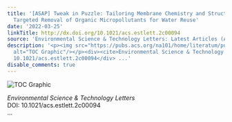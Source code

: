 ```yaml
---
title: '[ASAP] Tweak in Puzzle: Tailoring Membrane Chemistry and Structure toward
  Targeted Removal of Organic Micropollutants for Water Reuse'
date: '2022-03-25'
linkTitle: http://dx.doi.org/10.1021/acs.estlett.2c00094
source: 'Environmental Science & Technology Letters: Latest Articles (ACS Publications)'
description: '<p><img src="https://pubs.acs.org/na101/home/literatum/publisher/achs/journals/content/estlcu/0/estlcu.ahead-of-print/acs.estlett.2c00094/20220325/images/medium/ez2c00094_0005.gif"
  alt="TOC Graphic"/></p><div><cite>Environmental Science & Technology Letters</cite></div><div>DOI:
  10.1021/acs.estlett.2c00094</div> ...'
disable_comments: true
---
```

<p><img src="https://pubs.acs.org/na101/home/literatum/publisher/achs/journals/content/estlcu/0/estlcu.ahead-of-print/acs.estlett.2c00094/20220325/images/medium/ez2c00094_0005.gif" alt="TOC Graphic"/></p><div><cite>Environmental Science & Technology Letters</cite></div><div>DOI: 10.1021/acs.estlett.2c00094</div> ...